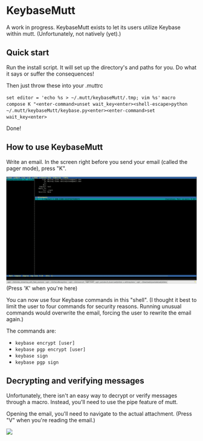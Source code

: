 # KeybaseMutt

A work in progress. KeybaseMutt exists to let its users utilize Keybase within mutt. (Unfortunately, not natively (yet).)

## Quick start

Run the install script. It will set up the directory's and paths for you. Do what it says or suffer the consequences!

Then just throw these into your .muttrc

`set editor = 'echo %s > ~/.mutt/keybaseMutt/.tmp; vim %s'`
`macro compose K "<enter-command>unset wait_key<enter><shell-escape>python ~/.mutt/keybaseMutt/keybase.py<enter><enter-command>set wait_key<enter>`

Done!

## How to use KeybaseMutt

Write an email. In the screen right before you send your email (called the pager mode), press "K".

![](/pagerMode.png)
(Press 'K' when you're here)

You can now use four Keybase commands in this "shell". (I thought it best to limit the user to four commands for security reasons. Running unusual commands would overwrite the email, forcing the user to rewrite the email again.)

The commands are:
- `keybase encrypt [user]`
- `keybase pgp encrypt [user]`
- `keybase sign`
- `keybase pgp sign`


## Decrypting and verifying messages

Unfortunately, there isn't an easy way to decrypt or verify messages through a macro. Instead, you'll need to use the pipe feature of mutt.

Opening the email, you'll need to navigate to the actual attachment. (Press "V" when you're reading the email.)

![](/)
